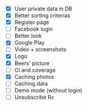 - [x] User private data in DB
- [x] Better sorting criterias
- [x] Register page
- [ ] Facebook login
- [ ] Better look
- [x] Google Play
- [ ] Video + screenshots
- [x] Logo
- [x] Beers' picture
- [ ] CI and coverage 
- [x] Caching photos
- [ ] Caching data
- [ ] Demo mode (without login)
- [ ] Unsubscribe Rx
